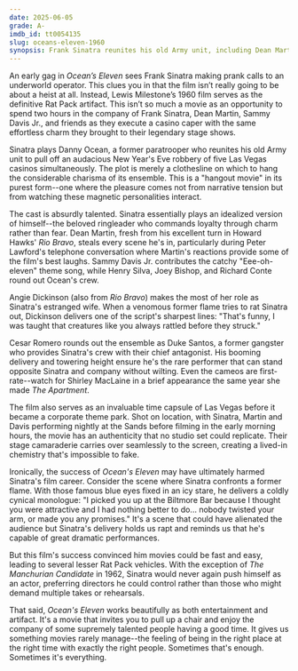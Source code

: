 ```yaml
---
date: 2025-06-05
grade: A-
imdb_id: tt0054135
slug: oceans-eleven-1960
synopsis: Frank Sinatra reunites his old Army unit, including Dean Martin and Sammy Davis Jr., to pull off a New Year's Eve robbery of five Las Vegas casinos simultaneously.
---
```


An early gag in _Ocean’s Eleven_ sees Frank Sinatra making prank calls to an underworld operator. This clues you in that the film isn’t really going to be about a heist at all. Instead, Lewis Milestone’s 1960 film serves as the definitive Rat Pack artifact. This isn’t so much a movie as an opportunity to spend two hours in the company of Frank Sinatra, Dean Martin, Sammy Davis Jr., and friends as they execute a casino caper with the same effortless charm they brought to their legendary stage shows.

Sinatra plays Danny Ocean, a former paratrooper who reunites his old Army unit to pull off an audacious New Year's Eve robbery of five Las Vegas casinos simultaneously. The plot is merely a clothesline on which to hang the considerable charisma of its ensemble. This is a "hangout movie" in its purest form--one where the pleasure comes not from narrative tension but from watching these magnetic personalities interact.

The cast is absurdly talented. Sinatra essentially plays an idealized version of himself--the beloved ringleader who commands loyalty through charm rather than fear. Dean Martin, fresh from his excellent turn in Howard Hawks' _Rio Bravo_, steals every scene he's in, particularly during Peter Lawford's telephone conversation where Martin's reactions provide some of the film's best laughs. Sammy Davis Jr. contributes the catchy "Eee-oh-eleven" theme song, while Henry Silva, Joey Bishop, and Richard Conte round out Ocean's crew.

Angie Dickinson (also from _Rio Bravo_) makes the most of her role as Sinatra's estranged wife. When a venomous former flame tries to rat Sinatra out, Dickinson delivers one of the script's sharpest lines: "That's funny, I was taught that creatures like you always rattled before they struck." 

Cesar Romero rounds out the ensemble as Duke Santos, a former gangster who provides Sinatra's crew with their chief antagonist. His booming delivery and towering height ensure he's the rare performer that can stand opposite Sinatra and company without wilting. Even the cameos are first-rate--watch for Shirley MacLaine in a brief appearance the same year she made _The Apartment_.

The film also serves as an invaluable time capsule of Las Vegas before it became a corporate theme park. Shot on location, with Sinatra, Martin and Davis performing nightly at the Sands before filming in the early morning hours, the movie has an authenticity that no studio set could replicate. Their stage camaraderie carries over seamlessly to the screen, creating a lived-in chemistry that's impossible to fake. 

Ironically, the success of _Ocean's Eleven_ may have ultimately harmed Sinatra's film career. Consider the scene where Sinatra confronts a former flame. With those famous blue eyes fixed in an icy stare, he delivers a coldly cynical monologue: "I picked you up at the Biltmore Bar because I thought you were attractive and I had nothing better to do... nobody twisted your arm, or made you any promises." It's a scene that could have alienated the audience but Sinatra's delivery holds us rapt and reminds us that he's capable of great dramatic performances.

But this film's success convinced him movies could be fast and easy, leading to several lesser Rat Pack vehicles. With the exception of _The Manchurian Candidate_ in 1962, Sinatra would never again push himself as an actor, preferring directors he could control rather than those who might demand multiple takes or rehearsals. 

That said, _Ocean's Eleven_ works beautifully as both entertainment and artifact. It's a movie that invites you to pull up a chair and enjoy the company of some supremely talented people having a good time. It gives us something movies rarely manage--the feeling of being in the right place at the right time with exactly the right people. Sometimes that's enough. Sometimes it's everything.